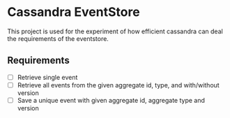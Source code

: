# Cassandra EventStore
This project is used for the experiment of how efficient cassandra can deal the requirements of the eventstore.

## Requirements
- [ ] Retrieve single event
- [ ] Retrieve all events from the given aggregate id, type, and with/without version
- [ ] Save a unique event with given aggregate id, aggregate type and version
